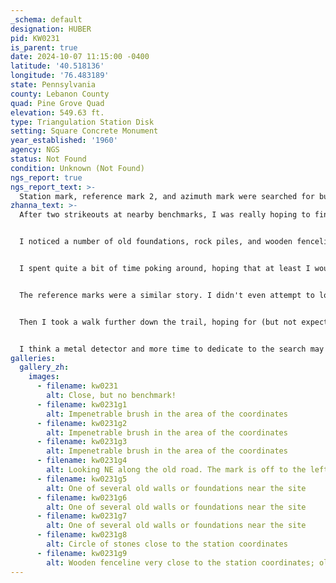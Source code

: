 ```yaml
---
_schema: default
designation: HUBER
pid: KW0231
is_parent: true
date: 2024-10-07 11:15:00 -0400
latitude: '40.518136'
longitude: '76.483189'
state: Pennsylvania
county: Lebanon County
quad: Pine Grove Quad
elevation: 549.63 ft.
type: Triangulation Station Disk
setting: Square Concrete Monument
year_established: '1960'
agency: NGS
status: Not Found
condition: Unknown (Not Found)
ngs_report: true
ngs_report_text: >-
  Station mark, reference mark 2, and azimuth mark were searched for but not found.  Reference mark 1 was not searched for. Reference objects from the 2005 recovery were not positively identified. The area is heavily overgrown, and a metal detector and tools for clearing and digging will likely be necessary to locate and recover the marks.
zhanna_text: >-
  After two strikeouts at nearby benchmarks, I was really hoping to find at least one of the HUBER marks. I continued south on Swopes Valley Road from the bridge where I failed to find B 249 (KW0229) and parked at the Bear Hole Trailhead. The park was nearly deserted (surprisingly so, on this gorgeous morning) but there was one other vehicle in the lot, and as soon as I arrived a man got out and began to walk west along the Bear Hole Trail (which is actually an abandoned old road). He was the only person I saw in the park all day, which was great.


  I noticed a number of old foundations, rock piles, and wooden fencelines along the way to the coordinates for HUBER: all evidence that this was once an active county road. As often happens with these old triangulation stations, my heart sank when I reached the coordinates. The area was densely overgrown with brush, thorny plants, tangled and fallen branches and small trees, even thick laurel. It was almost impossible to move around in the area, let alone get a decent satellite signal. I was supposedly within 0-3 feet of the coordinates several times, in several different spots several meters apart.


  I spent quite a bit of time poking around, hoping that at least I would be able to locate the station mark, without any luck. I couldn't identify any of the references mentioned in the most recent recovery note (granted, they were all trees, and the note is almost 20 years old). It's possible that with a metal detector and careful sweeping of the area around the coordinates, we would be able to turn up the mark. It is very likely buried beneath a few inches of soil and vegetation at this point.


  The reference marks were a similar story. I didn't even attempt to look for RM 1, since the person who last recovered the station mark (19 years ago) couldn't find it. I did search around for RM 2, but had no luck and again couldn't identify any of the references from the 2005 recovery.


  Then I took a walk further down the trail, hoping for (but not expecting) better luck at the site of the azimuth mark. I may have spotted the "short stone fenceline" referred to in the description, but without anything else to go on and only roughly-estimated coordinates, I wouldn't have known where to dig even if I had proper tools with me. This area, while easier to walk around in than the area near the station, is still overgrown and covered with decades worth of soil and leaves.


  I think a metal detector and more time to dedicate to the search may well turn this one up at some point in the future! I would like to attempt another search.
galleries:
  gallery_zh:
    images:
      - filename: kw0231
        alt: Close, but no benchmark!
      - filename: kw0231g1
        alt: Impenetrable brush in the area of the coordinates
      - filename: kw0231g2
        alt: Impenetrable brush in the area of the coordinates
      - filename: kw0231g3
        alt: Impenetrable brush in the area of the coordinates    
      - filename: kw0231g4
        alt: Looking NE along the old road. The mark is off to the left somwehere!
      - filename: kw0231g5
        alt: One of several old walls or foundations near the site
      - filename: kw0231g6
        alt: One of several old walls or foundations near the site
      - filename: kw0231g7
        alt: One of several old walls or foundations near the site      
      - filename: kw0231g8
        alt: Circle of stones close to the station coordinates
      - filename: kw0231g9
        alt: Wooden fenceline very close to the station coordinates; old road in background                                 
---
```

